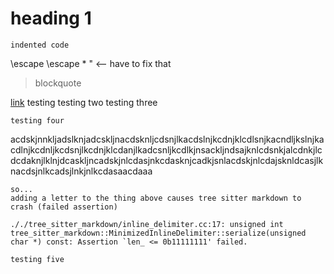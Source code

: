 # heading 1

	indented code

\escape \\escape \* \" <-- have to fix that

> blockquote

[link](link)
testing
testing two
testing three

```langname
testing four
```

acdskjnnkljadslknjadcskljnacdsknljcdsnjlkacdslnjkcdnjklcdlsnjkacndljkslnjkacdlnjkcdnljkcdsnjlkcdnjklcdanjlkadcsnljkcdlkjnsackljndsajknlcdsnkjalcdnkjlcdcdaknjlklnjdcaskljncadskjnlcdasjnkcdasknjcadkjsnlacdskjnlcdajsknldcasjlknacdsjnlkcadsjlnkjnlkcdasaacdaaa

```
so...
adding a letter to the thing above causes tree sitter markdown to crash (failed assertion)

././tree_sitter_markdown/inline_delimiter.cc:17: unsigned int tree_sitter_markdown::MinimizedInlineDelimiter::serialize(unsigned char *) const: Assertion `len_ <= 0b11111111' failed.
```

`testing five`
